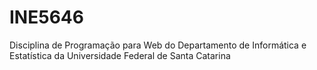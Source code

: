 # INE5646
Disciplina de Programação para Web do Departamento de Informática e Estatística da Universidade Federal de Santa Catarina

